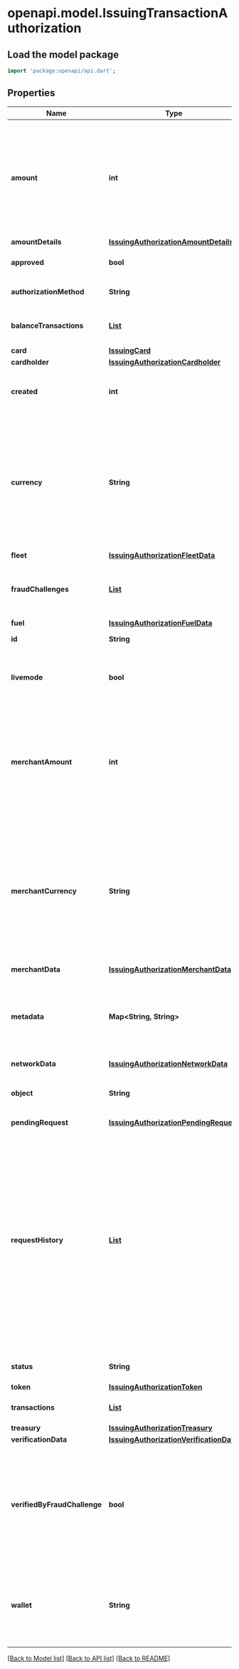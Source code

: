 # openapi.model.IssuingTransactionAuthorization

## Load the model package
```dart
import 'package:openapi/api.dart';
```

## Properties
Name | Type | Description | Notes
------------ | ------------- | ------------- | -------------
**amount** | **int** | The total amount that was authorized or rejected. This amount is in `currency` and in the [smallest currency unit](https://stripe.com/docs/currencies#zero-decimal). `amount` should be the same as `merchant_amount`, unless `currency` and `merchant_currency` are different. | 
**amountDetails** | [**IssuingAuthorizationAmountDetails**](IssuingAuthorizationAmountDetails.md) |  | [optional] 
**approved** | **bool** | Whether the authorization has been approved. | 
**authorizationMethod** | **String** | How the card details were provided. | 
**balanceTransactions** | [**List<BalanceTransaction>**](BalanceTransaction.md) | List of balance transactions associated with this authorization. | [default to const []]
**card** | [**IssuingCard**](IssuingCard.md) |  | 
**cardholder** | [**IssuingAuthorizationCardholder**](IssuingAuthorizationCardholder.md) |  | [optional] 
**created** | **int** | Time at which the object was created. Measured in seconds since the Unix epoch. | 
**currency** | **String** | The currency of the cardholder. This currency can be different from the currency presented at authorization and the `merchant_currency` field on this authorization. Three-letter [ISO currency code](https://www.iso.org/iso-4217-currency-codes.html), in lowercase. Must be a [supported currency](https://stripe.com/docs/currencies). | 
**fleet** | [**IssuingAuthorizationFleetData**](IssuingAuthorizationFleetData.md) |  | [optional] 
**fraudChallenges** | [**List<IssuingAuthorizationFraudChallenge>**](IssuingAuthorizationFraudChallenge.md) | Fraud challenges sent to the cardholder, if this authorization was declined for fraud risk reasons. | [optional] [default to const []]
**fuel** | [**IssuingAuthorizationFuelData**](IssuingAuthorizationFuelData.md) |  | [optional] 
**id** | **String** | Unique identifier for the object. | 
**livemode** | **bool** | Has the value `true` if the object exists in live mode or the value `false` if the object exists in test mode. | 
**merchantAmount** | **int** | The total amount that was authorized or rejected. This amount is in the `merchant_currency` and in the [smallest currency unit](https://stripe.com/docs/currencies#zero-decimal). `merchant_amount` should be the same as `amount`, unless `merchant_currency` and `currency` are different. | 
**merchantCurrency** | **String** | The local currency that was presented to the cardholder for the authorization. This currency can be different from the cardholder currency and the `currency` field on this authorization. Three-letter [ISO currency code](https://www.iso.org/iso-4217-currency-codes.html), in lowercase. Must be a [supported currency](https://stripe.com/docs/currencies). | 
**merchantData** | [**IssuingAuthorizationMerchantData**](IssuingAuthorizationMerchantData.md) |  | 
**metadata** | **Map<String, String>** | Set of [key-value pairs](https://stripe.com/docs/api/metadata) that you can attach to an object. This can be useful for storing additional information about the object in a structured format. | [default to const {}]
**networkData** | [**IssuingAuthorizationNetworkData**](IssuingAuthorizationNetworkData.md) |  | [optional] 
**object** | **String** | String representing the object's type. Objects of the same type share the same value. | 
**pendingRequest** | [**IssuingAuthorizationPendingRequest**](IssuingAuthorizationPendingRequest.md) |  | [optional] 
**requestHistory** | [**List<IssuingAuthorizationRequest>**](IssuingAuthorizationRequest.md) | History of every time a `pending_request` authorization was approved/declined, either by you directly or by Stripe (e.g. based on your spending_controls). If the merchant changes the authorization by performing an incremental authorization, you can look at this field to see the previous requests for the authorization. This field can be helpful in determining why a given authorization was approved/declined. | [default to const []]
**status** | **String** | The current status of the authorization in its lifecycle. | 
**token** | [**IssuingAuthorizationToken**](IssuingAuthorizationToken.md) |  | [optional] 
**transactions** | [**List<IssuingTransaction>**](IssuingTransaction.md) | List of [transactions](https://stripe.com/docs/api/issuing/transactions) associated with this authorization. | [default to const []]
**treasury** | [**IssuingAuthorizationTreasury**](IssuingAuthorizationTreasury.md) |  | [optional] 
**verificationData** | [**IssuingAuthorizationVerificationData**](IssuingAuthorizationVerificationData.md) |  | 
**verifiedByFraudChallenge** | **bool** | Whether the authorization bypassed fraud risk checks because the cardholder has previously completed a fraud challenge on a similar high-risk authorization from the same merchant. | [optional] 
**wallet** | **String** | The digital wallet used for this transaction. One of `apple_pay`, `google_pay`, or `samsung_pay`. Will populate as `null` when no digital wallet was utilized. | [optional] 

[[Back to Model list]](../README.md#documentation-for-models) [[Back to API list]](../README.md#documentation-for-api-endpoints) [[Back to README]](../README.md)


